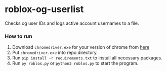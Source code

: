 # roblox-og-userlist
 Checks og user IDs and logs active account usernames to a file.

### How to run
1. Download `chromedriver.exe` for your version of chrome from [here](https://chromedriver.chromium.org/downloads)
2. Put `chromedriver.exe` into repo directory.
3. Run `pip install -r requirements.txt` to install all necessary packages.
4. Run `py roblos.py` or `python3 roblos.py` to start the program.
